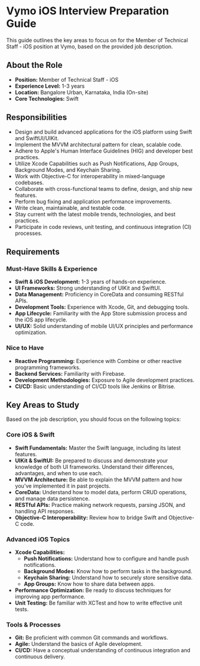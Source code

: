 
# Vymo iOS Interview Preparation Guide

This guide outlines the key areas to focus on for the Member of Technical Staff - iOS position at Vymo, based on the provided job description.

## About the Role

- **Position:** Member of Technical Staff - iOS
- **Experience Level:** 1-3 years
- **Location:** Bangalore Urban, Karnataka, India (On-site)
- **Core Technologies:** Swift

## Responsibilities

- Design and build advanced applications for the iOS platform using Swift and SwiftUI/UIKit.
- Implement the MVVM architectural pattern for clean, scalable code.
- Adhere to Apple's Human Interface Guidelines (HIG) and developer best practices.
- Utilize Xcode Capabilities such as Push Notifications, App Groups, Background Modes, and Keychain Sharing.
- Work with Objective-C for interoperability in mixed-language codebases.
- Collaborate with cross-functional teams to define, design, and ship new features.
- Perform bug fixing and application performance improvements.
- Write clean, maintainable, and testable code.
- Stay current with the latest mobile trends, technologies, and best practices.
- Participate in code reviews, unit testing, and continuous integration (CI) processes.

## Requirements

### Must-Have Skills & Experience

- **Swift & iOS Development:** 1-3 years of hands-on experience.
- **UI Frameworks:** Strong understanding of UIKit and SwiftUI.
- **Data Management:** Proficiency in CoreData and consuming RESTful APIs.
- **Development Tools:** Experience with Xcode, Git, and debugging tools.
- **App Lifecycle:** Familiarity with the App Store submission process and the iOS app lifecycle.
- **UI/UX:** Solid understanding of mobile UI/UX principles and performance optimization.

### Nice to Have

- **Reactive Programming:** Experience with Combine or other reactive programming frameworks.
- **Backend Services:** Familiarity with Firebase.
- **Development Methodologies:** Exposure to Agile development practices.
- **CI/CD:** Basic understanding of CI/CD tools like Jenkins or Bitrise.

## Key Areas to Study

Based on the job description, you should focus on the following topics:

### Core iOS & Swift

- **Swift Fundamentals:** Master the Swift language, including its latest features.
- **UIKit & SwiftUI:** Be prepared to discuss and demonstrate your knowledge of both UI frameworks. Understand their differences, advantages, and when to use each.
- **MVVM Architecture:** Be able to explain the MVVM pattern and how you've implemented it in past projects.
- **CoreData:** Understand how to model data, perform CRUD operations, and manage data persistence.
- **RESTful APIs:** Practice making network requests, parsing JSON, and handling API responses.
- **Objective-C Interoperability:** Review how to bridge Swift and Objective-C code.

### Advanced iOS Topics

- **Xcode Capabilities:**
    - **Push Notifications:** Understand how to configure and handle push notifications.
    - **Background Modes:** Know how to perform tasks in the background.
    - **Keychain Sharing:** Understand how to securely store sensitive data.
    - **App Groups:** Know how to share data between apps.
- **Performance Optimization:** Be ready to discuss techniques for improving app performance.
- **Unit Testing:** Be familiar with XCTest and how to write effective unit tests.

### Tools & Processes

- **Git:** Be proficient with common Git commands and workflows.
- **Agile:** Understand the basics of Agile development.
- **CI/CD:** Have a conceptual understanding of continuous integration and continuous delivery.
